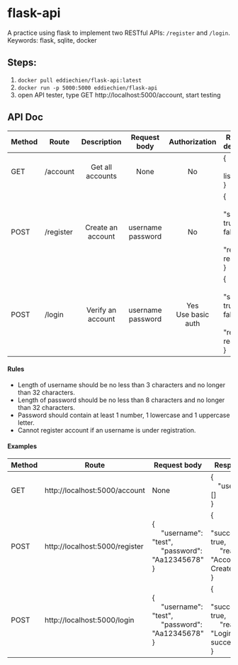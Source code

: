 # flask-api
A practice using flask to implement two RESTful APIs: `/register` and `/login`. Keywords: flask, sqlite, docker

## Steps: 
1. `docker pull eddiechien/flask-api:latest`
2. `docker run -p 5000:5000 eddiechien/flask-api`
3. open API tester, type GET http://localhost:5000/account, start testing

## API Doc
| Method | Route | Description | Request body | Authorization | Response description |
| ------ | ----- | :-----------: | :----------: | :---------------: | ---------------------- |
| GET    | /account | Get all accounts | None | No | {<br>  &emsp;"users": list of users <br>} |
| POST   | /register | Create an account | username <br> password | No | {<br> &emsp; "success": true or false, <br>&emsp; "reason": reason <br>} |
| POST   | /login    | Verify an account | username <br> password | Yes <br> Use basic auth | {<br> &emsp; "success": true or false, <br>&emsp; "reason": reason <br>} |

#### Rules
* Length of username should be no less than 3 characters and no longer than 32 characters.
* Length of password should be no less than 8 characters and no longer than 32 characters.
* Password should contain at least 1 number, 1 lowercase and 1 uppercase letter.
* Cannot register account if an username is under registration.

#### Examples
| Method | Route | Request body | Response |
| ------ | ----- | ---------- | ------- |
| GET    | http://localhost:5000/account  | None | {<br>  &emsp;"users": [] <br>} |
| POST   | http://localhost:5000/register | { <br>&emsp; "username": "test", <br>&emsp; "password": "Aa12345678" <br>} | {<br> &emsp; "success": true, <br>&emsp; "reason": "Account Created." <br>} |
| POST   | http://localhost:5000/login    | {<br>&emsp; "username": "test", <br>&emsp; "password": "Aa12345678" <br>} | {<br> &emsp; "success": true, <br>&emsp; "reason": "Login successful." <br>} |
